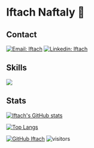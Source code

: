 # Iftach Naftaly 🤖

## Contact

[![Email: Iftach](https://img.shields.io/badge/-EMail-purple?style=flat-square&logo=Proton&logoColor=white&link=iftahnaf@proton.me)](mailto:iftahnaf@proton.me)
[![Linkedin: Iftach](https://img.shields.io/badge/-Linkedin-blue?style=flat-square&logo=Linkedin&logoColor=white&link=https://www.linkedin.com/in/in/iftach-naftaly-159075146/)](https://www.linkedin.com/in/iftach-naftaly-159075146/)



## Skills
<p align="left">
  <a href="https://skillicons.dev">
    <img src="https://skillicons.dev/icons?i=python,vscode,c,matlab,ros,docker,cpp," />
  </a>
</p>

## Stats
[![Iftach's GitHub stats](https://github-readme-stats.vercel.app/api?username=iftahnaf&show_icons=true&theme=onedark)](https://github.com/anuraghazra/github-readme-stats)


[![Top Langs](https://github-readme-stats.vercel.app/api/top-langs/?username=iftahnaf&exclude_repo=PX4-user_guide,grepros,autonomousDrone,PX4-Autopilot,opencv_tutorials,ardupilot&langs_count=8&hide=HTML,JavaScript,CSS&hide_progress=true)](https://github.com/anuraghazra/github-readme-stats)

[![GitHub Iftach](https://img.shields.io/github/followers/iftahnaf?label=follow&style=social)](https://github.com/iftahnaf)
![visitors](https://vbr.nathanchung.dev/badge?page_id=iftahnaf.iftahnaf&color=00cf00)
